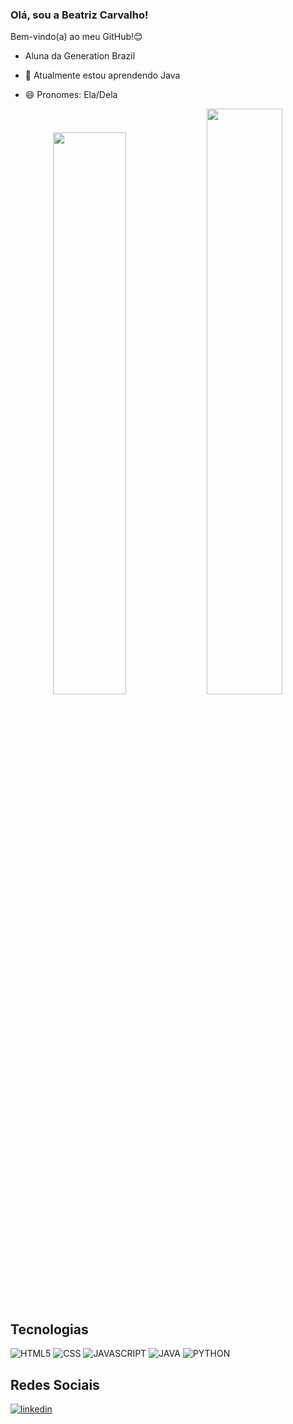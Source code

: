 ### Olá, sou a Beatriz Carvalho!

Bem-vindo(a) ao meu GitHub!😊



- Aluna da Generation Brazil

- 🌱 Atualmente estou aprendendo Java

- 😄 Pronomes: Ela/Dela

<div align="center">

<img width="48%" src= "https://github-readme-stats.vercel.app/api?username=Biah98&show_icons=true&theme=noctis_minimus"/>
<img width="49%" src= "https://github-readme-stats.vercel.app/api/top-langs/?username=Biah98&layout=compact&langs_count=7&theme=noctis_minimus"/>

</div>

## Tecnologias

![HTML5](https://img.shields.io/badge/HTML5-E34F26?style=for-the-badge&logo=html5&logoColor=white)
![CSS](https://img.shields.io/badge/CSS3-1572B6?style=for-the-badge&logo=css3&logoColor=white)
![JAVASCRIPT](https://img.shields.io/badge/JavaScript-F7DF1E?style=for-the-badge&logo=javascript&logoColor=black)
![JAVA](https://img.shields.io/badge/Java-ED8B00?style=for-the-badge&logo=java&logoColor=white)
![PYTHON](https://img.shields.io/badge/Python-14354C?style=for-the-badge&logo=python&logoColor=white)

## Redes Sociais

[![linkedin](https://img.shields.io/badge/LinkedIn-0077B5?style=for-the-badge&logo=linkedin&logoColor=white)](https://www.linkedin.com/in/beatriz-scarvalho98/)
